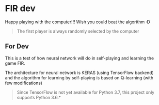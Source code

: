 # FIR dev

Happy playing with the computer!!!
Wish you could beat the algorithm :D

> The first player is always randomly selected by the computer

## For Dev

This is a test of how neural network will do in self-playing and learning the game FIR.  

The architecture for neural network is KERAS (using TensorFlow backend) and the algorithm for learning by self-playing is based on Q-learning (with few modifications)

> Since TensorFlow is not yet available for Python 3.7, this project only supports Python 3.6.*